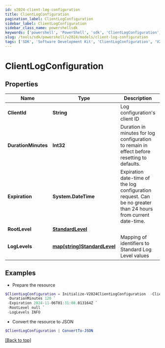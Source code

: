 ```yaml
---
id: v2024-client-log-configuration
title: ClientLogConfiguration
pagination_label: ClientLogConfiguration
sidebar_label: ClientLogConfiguration
sidebar_class_name: powershellsdk
keywords: ['powershell', 'PowerShell', 'sdk', 'ClientLogConfiguration', 'V2024ClientLogConfiguration'] 
slug: /tools/sdk/powershell/v2024/models/client-log-configuration
tags: ['SDK', 'Software Development Kit', 'ClientLogConfiguration', 'V2024ClientLogConfiguration']
---
```



# ClientLogConfiguration

## Properties

Name | Type | Description | Notes
------------ | ------------- | ------------- | -------------
**ClientId** | **String** | Log configuration's client ID | [optional] 
**DurationMinutes** | **Int32** | Duration in minutes for log configuration to remain in effect before resetting to defaults. | [optional] [default to 240]
**Expiration** | **System.DateTime** | Expiration date-time of the log configuration request.  Can be no greater than 24 hours from current date-time. | [optional] 
**RootLevel** | [**StandardLevel**](standard-level) |  | [required]
**LogLevels** | [**map[string]StandardLevel**](standard-level) | Mapping of identifiers to Standard Log Level values | [optional] 

## Examples

- Prepare the resource
```powershell
$ClientLogConfiguration = Initialize-V2024ClientLogConfiguration  -ClientId 3a38a51992e8445ab51a549c0a70ee66 `
 -DurationMinutes 120 `
 -Expiration 2024-11-06T01:31:08.013164Z `
 -RootLevel null `
 -LogLevels INFO
```

- Convert the resource to JSON
```powershell
$ClientLogConfiguration | ConvertTo-JSON
```


[[Back to top]](#) 

